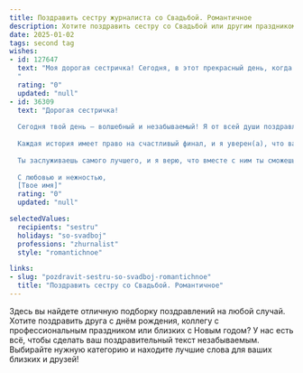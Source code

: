 ```yaml
---
title: Поздравить сестру журналиста со Свадьбой. Романтичное
description: Хотите поздравить сестру со Свадьбой или другим праздником? Наш ИИ создаст незабываемое поздравление, а вы обязательно выделитесь среди других.  
date: 2025-01-02
tags: second tag
wishes:
- id: 127647
  text: "Моя дорогая сестричка! Сегодня, в этот прекрасный день, когда ты и твой любимый создаете свою собственную историю, я хочу пожелать вам бесконечной любви, счастья и взаимопонимания. Пусть ваша жизнь вместе будет яркой и насыщенной, как самые интересные репортажи, которыми ты, талантливый журналист, делишься с миром.  Пусть ваш союз будет таким же прочным и нерушимым, как истинная правда.  Счастья вам, моя любимая сестра!
  "
  rating: "0"
  updated: "null"
- id: 36309
  text: "Дорогая сестричка!
  
  Сегодня твой день — волшебный и незабываемый! Я от всей души поздравляю тебя с этим замечательным событием — твоей свадьбой! Как журналист, ты всегда искала правду, а сегодня ты нашла свою — в глазах своего любимого человека.
  
  Каждая история имеет право на счастливый финал, и я уверен(а), что ваша история только начинается. Пусть в вашем совместном пути будет много светлых моментов, ярких эмоций и романтичных мгновений. Желаю вам бесконечной любви, взаимопонимания и доверия. Пусть ваша жизнь будет наполнена смехом, счастьем и искренними разговорами, как в лучших статьях и репортажах.
  
  Ты заслуживаешь самого лучшего, и я верю, что вместе с ним ты сможешь создать настоящую сказку. Пусть ваша любовь станет вдохновением для многих, а каждый день совместной жизни будет новой страницей в великой книге вашей любви.
  
  С любовью и нежностью,
  [Твое имя]"
  rating: "0"
  updated: "null"

selectedValues:
  recipients: "sestru"
  holidays: "so-svadboj"
  professions: "zhurnalist"
  style: "romantichnoe"

links:
- slug: "pozdravit-sestru-so-svadboj-romantichnoe"
  title: "Поздравить сестру со Свадьбой. Романтичное"
---
```


Здесь вы найдете отличную подборку поздравлений на любой случай.
Хотите поздравить друга с днём рождения, коллегу с профессиональным праздником или близких с Новым годом? У нас есть всё, чтобы сделать ваш поздравительный текст незабываемым. Выбирайте нужную категорию и находите лучшие слова для ваших близких и друзей!

